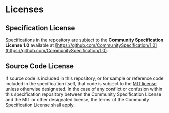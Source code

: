 # Licenses

## Specification License

Specifications in the repository are subject to the **Community Specification License 1.0** available at [https://github.com/CommunitySpecification/1.0](https://github.com/CommunitySpecification/1.0).

## Source Code License

If source code is included in this repository, or for sample or reference code included in the specification itself, that code is subject to the [MIT license](https://github.com/skyfire-xyz/kyapay/blob/main/CODE-LICENSE) unless otherwise designated. In the case of any conflict or confusion within this specification repository between the Community Specification License and the MIT or other designated license, the terms of the Community Specification License shall apply.
